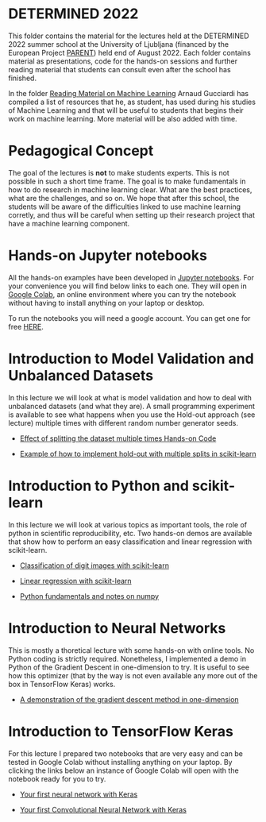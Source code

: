 # DETERMINED 2022 

This folder contains the material for the lectures held at the DETERMINED 2022 summer school at the University of Ljubljana (financed by the European Project [PARENT](https://parenth2020.com)) held end of August 2022. Each folder contains material as presentations, code for the hands-on sessions and further reading material that students can consult even after the school has finished.

In the folder [Reading Material on Machine Learning](https://github.com/toelt-llc/MSCA-ITN-PARENT/tree/main/DETERMINED2022/Reading%20Material%20on%20Machine%20Learning) Arnaud Gucciardi has compiled a list of resources that he, as student, has used during his studies of Machine Learning and that will be useful to students that begins their work on machine learning. More material will be also added with time.

# Pedagogical Concept

The goal of the lectures is **not** to make students experts. This is not possible in such a short time frame. The goal is to make fundamentals in how to do research in machine learning clear. What are the best practices, what are the challenges, and so on. We hope that after this school, the students will be aware of the difficulties linked to use machine learning corretly, and thus will be careful when setting up their research project that have a machine learning component.

# Hands-on Jupyter notebooks

All the hands-on examples have been developed in [Jupyter notebooks](https://jupyter.org). For your convenience you will find below links to each one. They will open in [Google Colab](https://colab.research.google.com), an online environment where you can try the notebook without having to install anything on your laptop or desktop. 

To run the notebooks you will need a google account. You can get one for free [HERE](https://accounts.google.com/signup/v2/webcreateaccount?flowName=GlifWebSignIn&flowEntry=SignUp).

# Introduction to Model Validation and Unbalanced Datasets

In this lecture we will look at what is model validation and how to deal with unbalanced datasets (and what they are). A small programming experiment is available to see what happens when you use the Hold-out approach (see lecture) multiple times with different random number generator seeds.

- [Effect of splitting the dataset multiple times Hands-on Code](https://colab.research.google.com/github/toelt-llc/MSCA-ITN-PARENT/blob/main/DETERMINED2022/Introduction%20to%20model%20validation%20and%20unbalanced%20datasets/.ipynb_checkpoints/Metrics_Distributions_due_to_Datasetsplit-checkpoint.ipynb)

- [Example of how to implement hold-out with multiple splits in scikit-learn](https://colab.research.google.com/github/toelt-llc/MSCA-ITN-PARENT/blob/main/DETERMINED2022/Introduction%20to%20model%20validation%20and%20unbalanced%20datasets/code/.ipynb_checkpoints/Hold-out%20example%20with%20scikit-learn-checkpoint.ipynb)

# Introduction to Python and scikit-learn

In this lecture we will look at various topics as important tools, the role of python in scientific reproducibility, etc. Two hands-on demos are available that show how to perform an easy classification and linear regression with scikit-learn.

- [Classification of digit images with scikit-learn](https://colab.research.google.com/github/toelt-llc/MSCA-ITN-PARENT/blob/main/DETERMINED2022/Python%20and%20scikit-learn/code/Classification%20of%20digits%20with%20scikit-learn.ipynb)

- [Linear regression with scikit-learn](https://colab.research.google.com/github/toelt-llc/MSCA-ITN-PARENT/blob/main/DETERMINED2022/Python%20and%20scikit-learn/code/Linear%20Regression%20with%20scikit-learn.ipynb)

- [Python fundamentals and notes on numpy](https://colab.research.google.com/github/toelt-llc/MSCA-ITN-PARENT/blob/main/DETERMINED2022/Python%20and%20scikit-learn/code/Python%20Fundamentals.ipynb)

# Introduction to Neural Networks

This is mostly a thoretical lecture with some hands-on with online tools. No Python coding is strictly required. Nonetheless, I implemented a demo in Python of the Gradient Descent in one-dimension to try. It is useful to see how this optimizer (that by the way is not even available any more out of the box in TensorFlow Keras) works.

- [A demonstration of the gradient descent method in one-dimension](https://colab.research.google.com/github/toelt-llc/MSCA-ITN-PARENT/blob/main/DETERMINED2022/Introduction%20to%20Neural%20Networks/code/gradient_descent.ipynb)

# Introduction to TensorFlow Keras

For this lecture I prepared two notebooks that are very easy and can be tested in Google Colab without installing anything on your laptop. By clicking the links below an instance of Google Colab will open with the notebook ready for you to try.

- [Your first neural network with Keras](https://colab.research.google.com/github/toelt-llc/MSCA-ITN-PARENT/blob/main/DETERMINED2022/Introduction%20to%20TensorFlow%20Keras/code/Easy_Network_with_Keras.ipynb)

- [Your first Convolutional Neural Network with Keras](https://colab.research.google.com/github/toelt-llc/MSCA-ITN-PARENT/blob/main/DETERMINED2022/Introduction%20to%20TensorFlow%20Keras/code/First_Example_of_a_CNN_(CIFAR10).ipynb)

